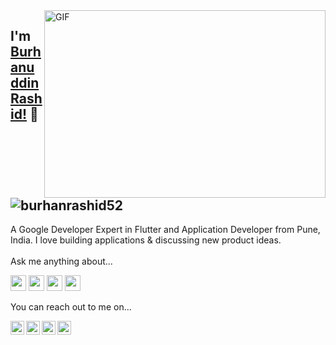 <img align="right" alt="GIF" src="https://github.com/abhisheknaiidu/abhisheknaiidu/blob/master/code.gif?raw=true" width="450" height="300" />

## I'm [Burhanuddin Rashid!](http://burhanrashid52.com) 👋 <a align="left"> <img src="https://komarev.com/ghpvc/?username=burhanrashid52&label=Views&color=blue&style=plastic" alt="burhanrashid52" /> </a>

A Google Developer Expert in Flutter and Application Developer from Pune, India. I love building applications & discussing new product ideas.
<br/>
<br/>
Ask me anything about...
<br/>

<img src='https://img.shields.io/badge/flutter-%230095D5?logo=flutter&logoColor=blue&style=for-the-badge' height='25'/> <img src='https://img.shields.io/badge/Android-3DDC84?logo=android&logoColor=white&style=for-the-badge' height='25'/> <img src='https://img.shields.io/badge/kotlin-%230095D5.svg?&style=for-the-badge&logo=kotlin&logoColor=white' height='25'/> <img src='https://img.shields.io/badge/react-%2300ADD8.svg?&style=for-the-badge&logo=react&logoColor=white' height='25'/>


You can reach out to me on...
<br/>

<a href="https://twitter.com/burhanrashid52">
  <img align="left" alt="Burhanuddin's Twitter" width="22px" src="https://cdn.jsdelivr.net/npm/simple-icons@v3/icons/twitter.svg" />
</a><a href="https://www.linkedin.com/in/burhanuddin-rashid-a16959b1">
  <img align="left" alt="Burhanuddin's Linkdein" width="22px" src="https://cdn.jsdelivr.net/npm/simple-icons@v3/icons/linkedin.svg" />
</a><a href="https://instagram.com/burhanrashid52/">
  <img align="left" alt="Burhanuddin's Instagram" width="22px" src="https://cdn.jsdelivr.net/npm/simple-icons@v3/icons/instagram.svg" />
</a><a href="https://facebook.com/burhanrashid5253">
  <img align="left" alt="Burhanuddin's Facebook" width="22px" src="https://cdn.jsdelivr.net/npm/simple-icons@v3/icons/facebook.svg" />
</a>
<!--
**burhanrashid52/burhanrashid52** is a ✨ _special_ ✨ repository because its `README.md` (this file) appears on your GitHub profile.

Here are some ideas to get you started:

- 🔭 I’m currently working on ...
- 🌱 I’m currently learning ...
- 👯 I’m looking to collaborate on ...
- 🤔 I’m looking for help with ...
- 💬 Ask me about ...
- 📫 How to reach me: ...
- 😄 Pronouns: ...
- ⚡ Fun fact: ...
-->
